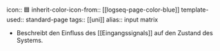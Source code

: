 icon:: 🟦
inherit-color-icon-from:: [[logseq-page-color-blue]]
template-used:: standard-page
tags:: [[uni]]
alias:: input matrix

- Beschreibt den Einfluss des [[Eingangssignals]] auf den Zustand des Systems.